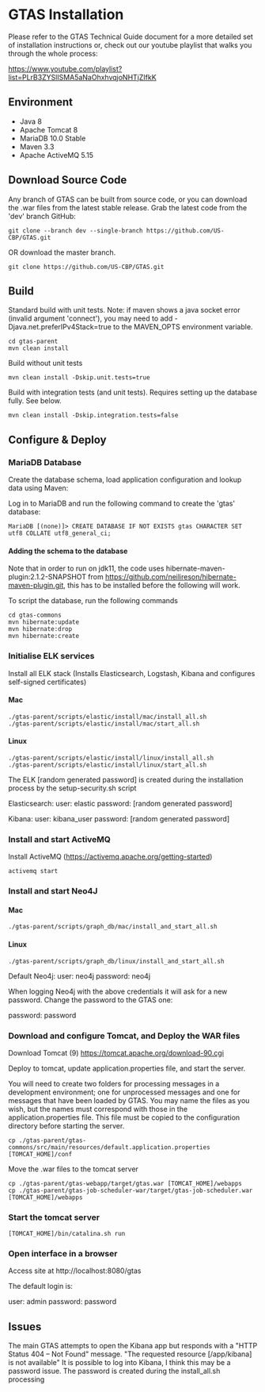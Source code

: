 # GTAS Installation

Please refer to the GTAS Technical Guide document for a more detailed set of installation instructions or, check out our youtube playlist that walks you through the whole process:

https://www.youtube.com/playlist?list=PLrB3ZYSlISMA5aNaOhxhvqjoNHTjZIfkK

## Environment

* Java 8
* Apache Tomcat 8
* MariaDB 10.0 Stable
* Maven 3.3
* Apache ActiveMQ 5.15

## Download Source Code

Any branch of GTAS can be built from source code, or you can download the .war files from the latest stable release. 
Grab the latest code from the 'dev' branch GitHub:
```
git clone --branch dev --single-branch https://github.com/US-CBP/GTAS.git
```

OR download the master branch.
```
git clone https://github.com/US-CBP/GTAS.git
```

## Build

Standard build with unit tests. 
Note: if maven shows a java socket error (invalid argument 'connect'), 
you may need to add -Djava.net.preferIPv4Stack=true to the MAVEN_OPTS environment variable.
```
cd gtas-parent
mvn clean install
```

Build without unit tests
```
mvn clean install -Dskip.unit.tests=true
```

Build with integration tests (and unit tests).  Requires setting up the database fully.  See below.
```
mvn clean install -Dskip.integration.tests=false
```

## Configure & Deploy

### MariaDB Database

Create the database schema, load application configuration and lookup data using Maven:

Log in to MariaDB and run the following command to create the 'gtas' database:
```
MariaDB [(none)]> CREATE DATABASE IF NOT EXISTS gtas CHARACTER SET utf8 COLLATE utf8_general_ci;
```

#### Adding the schema to the database

Note that in order to run on jdk11, the code uses hibernate-maven-plugin:2.1.2-SNAPSHOT from
https://github.com/neilireson/hibernate-maven-plugin.git, this has to be installed before the following will work.
 
To script the database, run the following commands
```
cd gtas-commons
mvn hibernate:update
mvn hibernate:drop
mvn hibernate:create
```

### Initialise ELK services

Install all ELK stack (Installs Elasticsearch, Logstash, Kibana and configures self-signed certificates)

#### Mac
```
./gtas-parent/scripts/elastic/install/mac/install_all.sh
./gtas-parent/scripts/elastic/install/mac/start_all.sh
```
#### Linux
```
./gtas-parent/scripts/elastic/install/linux/install_all.sh
./gtas-parent/scripts/elastic/install/linux/start_all.sh
```

The ELK [random generated password] is created during the installation process by the setup-security.sh script

Elasticsearch:
user: elastic
password: [random generated password]

Kibana:
user: kibana_user
password: [random generated password]

### Install and start ActiveMQ

Install ActiveMQ (https://activemq.apache.org/getting-started)
```
activemq start
```

### Install and start Neo4J

#### Mac
```
./gtas-parent/scripts/graph_db/mac/install_and_start_all.sh
```

#### Linux
```
./gtas-parent/scripts/graph_db/linux/install_and_start_all.sh
```

Default Neo4j:
user: neo4j
password: neo4j

When logging Neo4j with the above credentials it will ask for a new password. 
Change the password to the GTAS one:

password: password

### Download and configure Tomcat, and Deploy the WAR files

Download Tomcat (9) https://tomcat.apache.org/download-90.cgi

Deploy to tomcat, update application.properties file, and start the server.

You will need to create two folders for processing messages in a development environment; 
one for unprocessed messages and one for messages that have been loaded by GTAS. 
You may name the files as you wish, but the names must correspond with those in the application.properties file.
This file must be copied to the configuration directory before starting the server.
```
cp ./gtas-parent/gtas-commons/src/main/resources/default.application.properties [TOMCAT_HOME]/conf
```

Move the .war files to the tomcat server
```
cp ./gtas-parent/gtas-webapp/target/gtas.war [TOMCAT_HOME]/webapps
cp ./gtas-parent/gtas-job-scheduler-war/target/gtas-job-scheduler.war [TOMCAT_HOME]/webapps
```

### Start the tomcat server
```
[TOMCAT_HOME]/bin/catalina.sh run
```

### Open interface in a browser

Access site at http://localhost:8080/gtas

The default login is:

user: admin
password: password

## Issues

The main GTAS attempts to open the Kibana app but responds with a "HTTP Status 404 – Not Found" message.
"The requested resource [/app/kibana] is not available"
It is possible to log into Kibana, I think this may be a password issue. 
The password is created during the install_all.sh processing
